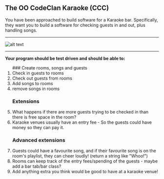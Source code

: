 ## The OO CodeClan Karaoke (CCC)
You have been approached to build software for a Karaoke bar. Specifically, they want you to build a software for checking guests in and out, plus handling songs.
<hr>

![alt text](https://github.com/DJMF2015/cc_homework/blob/master/week2/weekend02/CC_Karoke/Karoke.png)

<hr>
<b>Your program should be test driven and should be able to:</b>

<ol>
### Create rooms, songs and guests
<li>Check in guests to rooms</li>
<li>Check out guests from rooms</li>
<li>Add songs to rooms</li>
<li>remove songs in rooms</li>

### Extensions
<li>What happens if there are more guests trying to be checked in than there is free space in the room?  </li>
<li>Karaoke venues usually have an entry fee - So the guests could have money so they can pay it.</li>

### Advanced extensions
<li>Guests could have a favourite song, and if their favourite song is on the room's playlist, they can cheer loudly! (return a string like "Whoo!")</li>
<li>Rooms can keep track of the entry fees/spending of the guests - maybe add a bar tab/bar class?</li>
<li>Add anything extra you think would be good to have at a karaoke venue!</li>
</ol>

